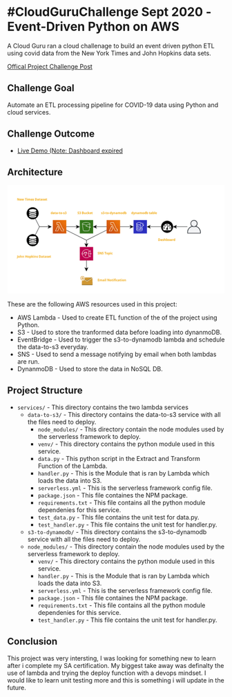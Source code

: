 # #CloudGuruChallenge Sept 2020 - Event-Driven Python on AWS
A Cloud Guru ran a cloud challenage to build an event driven python ETL using covid data from the New York Times and John Hopkins data sets.

[Offical Project Challenge Post](https://acloudguru.com/blog/engineering/cloudguruchallenge-python-aws-etl)

## Challenge Goal
Automate an ETL processing pipeline for COVID-19 data using Python and cloud services. 

## Challenge Outcome
- [Live Demo (Note: Dashboard expired](app.redash.io/timothygithinji/dashboard/us-covid-data)

## Architecture

![AWS Architecture](docs/aws_architecture.png)

These are the following AWS resources used in this project:

- AWS Lambda - Used to create ETL function of the of the project using Python.
- S3 - Used to store the tranformed data before loading into dynanmoDB.
- EventBridge - Used to trigger the s3-to-dynamodb lambda and schedule the data-to-s3 everyday.
- SNS - Used to send a message notifying by email when both lambdas are run.
- DynanmoDB - Used to store the data in NoSQL DB.

## Project Structure
- `services/` - This directory contains the two lambda services 
  - `data-to-s3/` - This directory contains the data-to-s3 service with all the files need to deploy.
    - `node_modules/` - This directory contain the node modules used by the serverless framework to deploy.
    - `venv/` - This directory contains the python module used in this service.
    - `data.py` - This python script in the Extract and Transform Function of the Lambda.
    - `handler.py` - This is the Module that is ran by Lambda which loads the data into S3.
    - `serverless.yml` - This is the serverless framework config file.
    - `package.json` - This file containes the NPM package.
    - `requirements.txt` - This file contains all the python module dependenies for this service.
    - `test_data.py` - This file contains the unit test for data.py.
    - `test_handler.py` - This file contains the unit test for handler.py.
  - `s3-to-dynamodb/` - This directory contains the s3-to-dynamodb service with all the files need to deploy.
  - `node_modules/` - This directory contain the node modules used by the serverless framework to deploy.
    - `venv/` - This directory contains the python module used in this service.
    - `handler.py` - This is the Module that is ran by Lambda which loads the data into S3.
    - `serverless.yml` - This is the serverless framework config file.
    - `package.json` - This file containes the NPM package.
    - `requirements.txt` - This file contains all the python module dependenies for this service.
    - `test_handler.py` - This file contains the unit test for handler.py.

## Conclusion
This project was very intersting, I was looking for something new to learn after i complete my SA certification. My biggest take away was definalty the use of lambda and trying the deploy function with a devops mindset. I would like to learn unit testing more and this is something i will update in the future.
